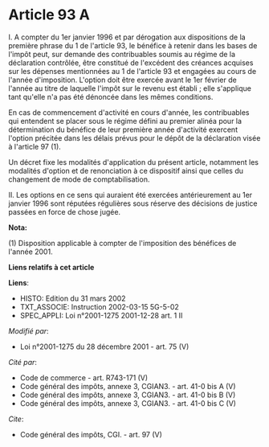 # Article 93 A

I. A compter du 1er janvier 1996 et par dérogation aux dispositions de la première phrase du 1 de l'article 93, le bénéfice à
retenir dans les bases de l'impôt peut, sur demande des contribuables soumis au régime de la déclaration contrôlée, être
constitué de l'excédent des créances acquises sur les dépenses mentionnées au 1 de l'article 93 et engagées au cours de
l'année d'imposition. L'option doit être exercée avant le 1er février de l'année au titre de laquelle l'impôt sur le revenu
est établi ; elle s'applique tant qu'elle n'a pas été dénoncée dans les mêmes conditions. 

En cas de commencement d'activité en cours d'année, les contribuables qui entendent se placer sous le régime défini au
premier alinéa pour la détermination du bénéfice de leur première année d'activité exercent l'option précitée dans les délais
prévus pour le dépôt de la déclaration visée à l'article 97 (1). 

Un décret fixe les modalités d'application du présent article, notamment les modalités d'option et de renonciation à ce
dispositif ainsi que celles du changement de mode de comptabilisation. 

II. Les options en ce sens qui auraient été exercées antérieurement au 1er janvier 1996 sont réputées régulières sous réserve
des décisions de justice passées en force de chose jugée.

**Nota:**

(1) Disposition applicable à compter de l'imposition des bénéfices de l'année 2001.

**Liens relatifs à cet article**

**Liens**:

  - HISTO: Edition du 31 mars 2002
  - TXT_ASSOCIE: Instruction 2002-03-15 5G-5-02
  - SPEC_APPLI: Loi n°2001-1275 2001-12-28 art. 1 II

_Modifié par_:

  - Loi n°2001-1275 du 28 décembre 2001 - art. 75 (V)

_Cité par_:

  - Code de commerce - art. R743-171 (V)
  - Code général des impôts, annexe 3, CGIAN3. - art. 41-0 bis A (V)
  - Code général des impôts, annexe 3, CGIAN3. - art. 41-0 bis B (V)
  - Code général des impôts, annexe 3, CGIAN3. - art. 41-0 bis C (V)

_Cite_:

  - Code général des impôts, CGI. - art. 97 (V)
